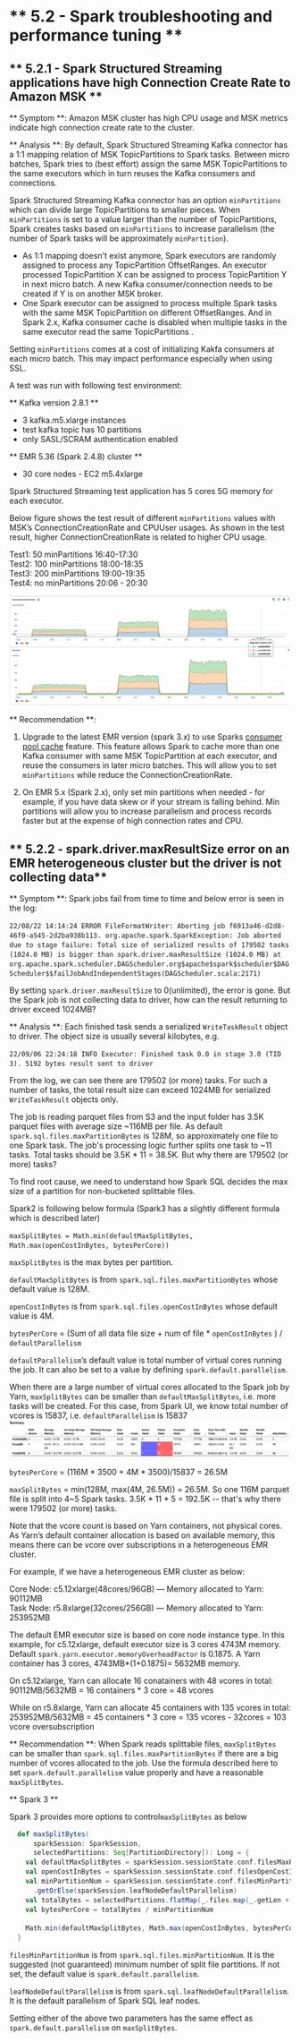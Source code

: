 # ** 5.2 - Spark troubleshooting and performance tuning **

## ** 5.2.1  -  Spark Structured Streaming applications have high Connection Create Rate to Amazon MSK **
** Symptom **: Amazon MSK cluster has high CPU usage and MSK metrics indicate high connection create rate to the cluster.

** Analysis **: By default, Spark Structured Streaming Kafka connector has a 1:1 mapping relation of MSK TopicPartitions to Spark tasks. Between micro batches, Spark tries to (best effort) assign the same MSK TopicPartitions to the same executors which in turn reuses the Kafka consumers and connections. 

Spark Structured Streaming Kafka connector has an option `minPartitions` which can divide large TopicPartitions to smaller pieces. When `minPartitions` is set to a value larger than the number of TopicPartitions,  Spark creates tasks based on `minPartitions` to increase parallelism (the number of Spark tasks will be approximately `minPartition`). 

* As 1:1 mapping doesn't exist anymore, Spark executors are randomly assigned to process any TopicPartition OffsetRanges. An executor processed TopicPartition X can be assigned to process TopicPartition Y in next micro batch.  A new Kafka consumer/connection needs to be created if Y is on another MSK broker.
* One Spark executor can be assigned to process multiple Spark tasks with the same MSK TopicPartition on different OffsetRanges.  And in Spark 2.x, Kafka consumer cache is disabled when multiple tasks in the same executor read the same TopicPartitions . 

Setting `minPartitions` comes at a cost of initializing Kakfa consumers at each micro batch. This may impact performance especially when using SSL. 

A test was run with following test environment:

** Kafka version 2.8.1 **

* 3 kafka.m5.xlarge instances
* test kafka topic has 10 partitions
* only SASL/SCRAM authentication enabled

** EMR 5.36 (Spark 2.4.8)  cluster **

* 30 core nodes - EC2 m5.4xlarge

Spark Structured Streaming test application has 5 cores 5G memory for each executor.

Below figure shows the test result of different `minPartitions` values with MSK’s ConnectionCreationRate and CPUUser usages. As shown in the test result, higher ConnectionCreationRate is related to higher CPU usage.

Test1: 50 minPartitions 16:40-17:30  
Test2: 100 minPartitions 18:00-18:35  
Test3: 200 minPartitions 19:00-19:35  
Test4: no minPartitions 20:06 - 20:30  

![ConnectionCreationRate](images/spark-tt-1.png)


** Recommendation **: 

1. Upgrade to the latest EMR version (spark 3.x) to use Sparks [consumer pool cache](https://spark.apache.org/docs/latest/structured-streaming-kafka-integration.html#consumer-caching) feature. This feature allows Spark to cache more than one Kafka consumer with same MSK TopicPartition at each executor, and reuse the consumers in later micro batches. This will allow you to set `minPartitions` while reduce the ConnectionCreationRate.

2. On EMR 5.x (Spark 2.x), only set min partitions when needed - for example, if you have data skew or if your stream is falling behind. Min partitions will allow you to increase parallelism and process records faster but at the expense of high connection rates and CPU.  


## ** 5.2.2 - spark.driver.maxResultSize error on an EMR heterogeneous cluster but the driver is not collecting data**
** Symptom **: Spark jobs fail from time to time and below error is seen in the log:

`
22/08/22 14:14:24 ERROR FileFormatWriter: Aborting job f6913a46-d2d8-46f0-a545-2d2ba938b113. org.apache.spark.SparkException: Job aborted due to stage failure: Total size of serialized results of 179502 tasks (1024.0 MB) is bigger than spark.driver.maxResultSize (1024.0 MB) at org.apache.spark.scheduler.DAGScheduler.org$apache$spark$scheduler$DAGScheduler$$failJobAndIndependentStages(DAGScheduler.scala:2171)
`

By setting `spark.driver.maxResultSize` to 0(unlimited), the error is gone.  But the Spark job is not collecting data to driver, how can the result returning to driver exceed 1024MB? 

** Analysis **:  Each finished task sends a serialized `WriteTaskResult` object to driver. The object size is usually several kilobytes, e.g.

`22/09/06 22:24:18 INFO Executor: Finished task 0.0 in stage 3.0 (TID 3). 5192 bytes result sent to driver`

From the log, we can see there are 179502 (or more) tasks. For such a number of tasks, the total result size can exceed 1024MB for serialized `WriteTaskResult` objects only.

The job is reading parquet files from S3 and the input folder has 3.5K parquet files with average size ~116MB per file. As default `spark.sql.files.maxPartitionBytes` is 128M, so approximately one file to one Spark task.  The job's processing logic further splits one task to ~11 tasks. Total tasks should be 3.5K * 11 = 38.5K. But why there are 179502 (or more) tasks?

To find root cause, we need to understand how Spark SQL decides the max size of a partition for non-bucketed splittable files.

Spark2 is following below formula (Spark3 has a slightly different formula which is described later)

`maxSplitBytes = Math.min(defaultMaxSplitBytes, Math.max(openCostInBytes, bytesPerCore))`

`maxSplitBytes` is the max bytes per partition.

`defaultMaxSplitBytes` is from `spark.sql.files.maxPartitionBytes` whose default value is 128M.

`openCostInBytes`  is from `spark.sql.files.openCostInBytes` whose default value is 4M.

`bytesPerCore` = (Sum of all data file size + num of file * `openCostInBytes` ) / `defaultParallelism`

`defaultParallelism`’s default value is total number of virtual cores running the job.  It can also be set to a value by defining `spark.default.parallelism`.

When there are a large number of virtual cores allocated to the Spark job by Yarn, `maxSplitBytes` can be smaller than `defaultMaxSplitBytes`, i.e. more tasks will be created.  For this case, from Spark UI, we know total number of vcores is 15837, i.e. `defaultParallelism` is 15837
![SparkUITotalCores](images/spark-tt-2.png)

`bytesPerCore` = (116M * 3500 + 4M * 3500)/15837 = 26.5M

`maxSplitBytes` = min(128M, max(4M, 26.5M)) = 26.5M.  So one 116M parquet file is split into 4~5 Spark tasks.  3.5K * 11 * 5 = 192.5K -- that's why there were 179502 (or more) tasks.

Note that the vcore count is based on Yarn containers, not physical cores.  As Yarn’s default container allocation is based on available memory, this means there can be vcore over subscriptions in a heterogeneous EMR cluster.

For example, if we have a heterogeneous EMR cluster as below:

Core Node: c5.12xlarge(48cores/96GB) — Memory allocated to Yarn: 90112MB  
Task Node: r5.8xlarge(32cores/256GB) — Memory allocated to Yarn: 253952MB

The default EMR executor size is based on core node instance type. In this example, for c5.12xlarge, default executor size is 3 cores 4743M memory. Default `spark.yarn.executor.memoryOverheadFactor` is 0.1875.  A Yarn container has 3 cores, 4743MB*(1+0.1875)= 5632MB memory.

On c5.12xlarge, Yarn can allocate 16 conatainers with 48 vcores in total:  
90112MB/5632MB = 16 containers * 3 core = 48 vcores

While on r5.8xlarge, Yarn can allocate 45 containers with 135 vcores in total:  
253952MB/5632MB = 45 containers * 3 core = 135 vcores - 32cores = 103 vcore oversubscription

** Recommendation **: When Spark reads splittable files, `maxSplitBytes` can be smaller than `spark.sql.files.maxPartitionBytes` if there are a big number of vcores allocated to the job.  Use the formula described here to set `spark.default.parallelism` value properly and have a reasonable `maxSplitBytes`. 


** Spark 3 **

Spark 3 provides more options to control`maxSplitBytes` as below 

```scala
  def maxSplitBytes(
      sparkSession: SparkSession,
      selectedPartitions: Seq[PartitionDirectory]): Long = {
    val defaultMaxSplitBytes = sparkSession.sessionState.conf.filesMaxPartitionBytes
    val openCostInBytes = sparkSession.sessionState.conf.filesOpenCostInBytes
    val minPartitionNum = sparkSession.sessionState.conf.filesMinPartitionNum
      .getOrElse(sparkSession.leafNodeDefaultParallelism)
    val totalBytes = selectedPartitions.flatMap(_.files.map(_.getLen + openCostInBytes)).sum
    val bytesPerCore = totalBytes / minPartitionNum

    Math.min(defaultMaxSplitBytes, Math.max(openCostInBytes, bytesPerCore))
  }
```

`filesMinPartitionNum` is from `spark.sql.files.minPartitionNum`. It is the suggested (not guaranteed) minimum number of split file partitions. If not set, the default value is `spark.default.parallelism`.

`leafNodeDefaultParallelism` is from `spark.sql.leafNodeDefaultParallelism`. It is the default parallelism of Spark SQL leaf nodes.

Setting either of the above two parameters has the same effect as `spark.default.parallelism` on `maxSplitBytes`.


